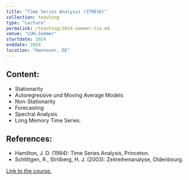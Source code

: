```yaml
---
title: "Time Series Analysis (379016)"
collection: teaching
type: "Lecture"
permalink: /teaching/2024-sommer-tsa.md
venue: "LUH,Sommer"
startdate: 2024
enddate: 2024
location: "Hannover, DE"
---
```


## Content:
- Stationarity
- Autoregressive und Moving Average Models
- Non-Stationarity
- Forecasting
- Spectral Analysis
- Long Memory Time Series.

## References:
- Hamilton, J. D. (1994): Time Series Analysis, Princeton.
- Schlittgen, R., Stritberg, H. J. (2003): Zeitreihenanalyse, Oldenbourg.

[Link to the course.](https://www.statistik.uni-hannover.de/de/lehre/lehrveranstaltungen)
